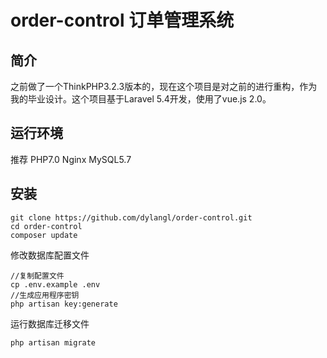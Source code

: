 order-control 订单管理系统
===============

## 简介
之前做了一个ThinkPHP3.2.3版本的，现在这个项目是对之前的进行重构，作为我的毕业设计。这个项目基于Laravel 5.4开发，使用了vue.js 2.0。

## 运行环境
推荐 PHP7.0 Nginx MySQL5.7

## 安装
~~~shell
git clone https://github.com/dylangl/order-control.git
cd order-control
composer update
~~~

修改数据库配置文件
~~~shell
//复制配置文件
cp .env.example .env
//生成应用程序密钥
php artisan key:generate
~~~

运行数据库迁移文件
~~~shell
php artisan migrate
~~~

